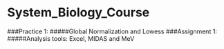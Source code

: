 # System_Biology_Course
###Practice 1:
#####Global Normalization and Lowess
###Assignment 1:
#####Analysis tools: Excel, MIDAS and MeV
